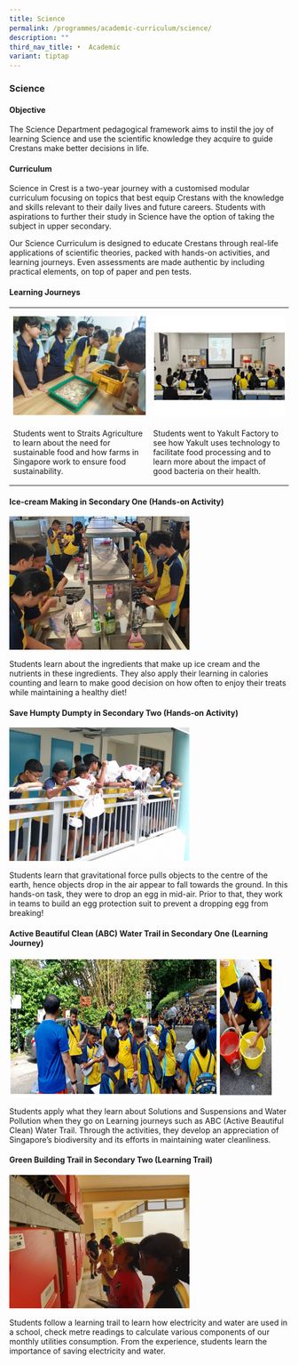 ```yaml
---
title: Science
permalink: /programmes/academic-curriculum/science/
description: ""
third_nav_title: •	Academic
variant: tiptap
---
```

<h3>Science</h3>
<h4>Objective</h4>
<p>The Science Department pedagogical framework aims to instil the joy of
learning Science and use the scientific knowledge they acquire to guide
Crestans make better decisions in life.</p>
<h4>Curriculum</h4>
<p>Science in Crest is a two-year journey with a customised modular curriculum
focusing on topics that best equip Crestans with the knowledge and skills
relevant to their daily lives and future careers. Students with aspirations
to further their study in Science have the option of taking the subject
in upper secondary.&nbsp;</p>
<p>Our Science Curriculum is designed to educate Crestans through real-life
applications of scientific theories, packed with hands-on activities, and
learning journeys. Even assessments are made authentic by including practical
elements, on top of paper and pen tests.</p>
<h4>Learning Journeys</h4>
<table style="minWidth: 50px">
<colgroup>
<col>
<col>
</colgroup>
<tbody>
<tr>
<td rowspan="1" colspan="1">
<p></p>
<div class="isomer-image-wrapper">
<img style="width: 100%" height="auto" width="100%" alt="" src="/images/Curriculum/science1.jpg">
</div>
</td>
<td rowspan="1" colspan="1">
<p></p>
<div class="isomer-image-wrapper">
<img style="width: 100%" height="auto" width="100%" alt="" src="/images/Curriculum/science2.jpg">
</div>
</td>
</tr>
<tr>
<td rowspan="1" colspan="1">
<p>Students went to Straits Agriculture to learn about the need for sustainable
food and how farms in Singapore work to ensure food sustainability.</p>
</td>
<td rowspan="1" colspan="1">
<p>Students went to Yakult Factory to see how Yakult uses technology to facilitate
food processing and to learn more about the impact of good bacteria on
their health.</p>
</td>
</tr>
</tbody>
</table>
<h4>Ice-cream Making in Secondary One (Hands-on Activity)</h4>
<div class="isomer-image-wrapper">
<img style="width:325px;height:240px;margin-right:25px;" height="auto" width="100%" src="/images/sci1.jpg">
</div>
<p>Students learn about the ingredients that make up ice cream and the nutrients
in these ingredients. They also apply their learning in calories counting
and learn to make good decision on how often to enjoy their treats while
maintaining a healthy diet!</p>
<p></p>
<h4>Save Humpty Dumpty in Secondary Two (Hands-on Activity)</h4>
<div class="isomer-image-wrapper">
<img style="width:325px;height:240px;margin-right:25px;" height="auto" width="100%" src="/images/sci2.jpg">
</div>
<p>Students learn that gravitational force pulls objects to the centre of
the earth, hence objects drop in the air appear to fall towards the ground.
In this hands-on task, they were to drop an egg in mid-air. Prior to that,
they work in teams to build an egg protection suit to prevent a dropping
egg from breaking!</p>
<p></p>
<h4>Active Beautiful Clean (ABC) Water Trail in Secondary One (Learning Journey)</h4>
<div class="isomer-image-wrapper">
<img style="width:475px;height:250px;margin-right:25px;" height="auto" width="100%" src="/images/sci2.png">
</div>
<p>Students apply what they learn about Solutions and Suspensions and Water
Pollution when they go on Learning journeys such as ABC (Active Beautiful
Clean) Water Trail. Through the activities, they develop an appreciation
of Singapore’s biodiversity and its efforts in maintaining water cleanliness.
<br>
</p>
<h4>Green Building Trail in Secondary Two (Learning Trail)</h4>
<div class="isomer-image-wrapper">
<img style="width:325px;height:240px;margin-right:25px;" height="auto" width="100%" src="/images/sci3.jpg">
</div>
<p>Students follow a learning trail to learn how electricity and water are
used in a school, check metre readings to calculate various components
of our monthly utilities consumption. From the experience, students learn
the importance of saving electricity and water.</p>